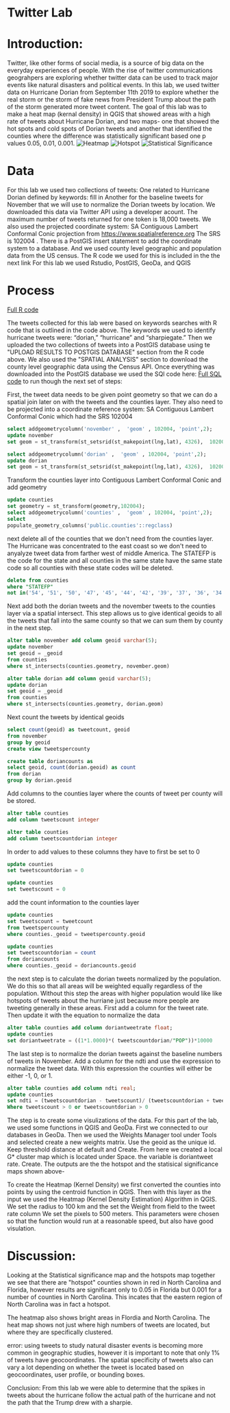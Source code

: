 
# Twitter Lab

# Introduction: 
Twitter, like other forms of social media, is a source of big data on the everyday experiences of people. With the rise of 
twitter communications geograhpers are exploring whether twitter data can be used to track major events like natural disasters and political events. In this lab, we used twitter data on Hurricane Dorian from September 11th 2019 to explore whether the real storm or the storm of fake news from President Trump about the path of the storm generated more tweet content. The goal of this lab was to make a heat map (kernal density) in QGIS that showed areas with a high rate of tweets about Hurricane Dorian, and two maps- one that showed the hot spots and cold spots of Dorian tweets and another that identified the counties where the difference was statistically significant based one p values 0.05, 0.01, 0.001. 
![Heatmap](dorianheatmap.png)
![Hotspot](countiesGetisOrdMapFrame.png)
![Statistical Significance](counties2GetisOrdMapFrame.png)

# Data 
For this lab we used two collections of tweets: 
One related to Hurricane Dorian defined by keywords: fill in 
Another for the baseline tweets for November that we will use to normalize the Dorian tweets by location.
We downloaded this data via Twitter API using a developer acount. The maximum number of tweets returned for one token is 18,000 tweets. 
We also used the projected coordinate system: SA Contiguous Lambert Conformal Conic projection from https://www.spatialreference.org The SRS is 102004 . There is a PostGIS insert statement to add the coordinate system to a database.
And we used county level geographic and population data from the US census. The R code we used for this is included in the 
the next link
For this lab we used Rstudio, PostGIS, GeoDa, and QGIS

# Process 
[Full R code](twitterForLab2.r)  
 
The tweets collected for this lab were based on keywords searches with R code that is outlined in the code above. The keywords we used to identify hurricane tweets were: “dorian,” “hurricane” and “sharpiegate.” 
Then we uploaded the two collections of tweets into a PostGIS database using te "UPLOAD RESULTS TO POSTGIS DATABASE" section from the R code above. We also used the "SPATIAL ANALYSIS" section to download the county level geographic data using the Census API. 
Once everything was downloaded into the PostGIS database we used the SQl code here: 
[Full SQL code](lab10notes.sql)
to run though the next set of steps: 

First, the tweet data needs to be given point geometry so that we can do a spatial join later on with the tweets and the counties layer. They also need to be projected into a coordinate reference system: SA Contiguous Lambert Conformal Conic which had the SRS 102004 

``` sql
select addgeometrycolumn('november' ,  'geom' , 102004, 'point',2);
update november
set geom = st_transform(st_setsrid(st_makepoint(lng,lat), 4326),  102004)

select addgeometrycolumn('dorian' ,  'geom' , 102004, 'point',2);
update dorian
set geom = st_transform(st_setsrid(st_makepoint(lng,lat), 4326),  102004)
```

Transform the counties layer into Contiguous Lambert Conformal Conic and add geometry 
``` sql
update counties 
set geometry = st_transform(geometry,102004);
select addgeometrycolumn('counties' ,  'geom' , 102004, 'point',2);
select 
populate_geometry_columns('public.counties'::regclass)
```
next delete all of the counties that we don't need from the counties layer. The Hurricane was concentrated to the east coast so we don't need to anyalyze tweet data from farther west of middle America. The STATEFP is the code for the state and all counties in the same state have the same state code so all counties with these state codes will be deleted. 
``` sql
delete from counties 
where "STATEFP"
not in('54', '51', '50', '47', '45', '44', '42', '39', '37', '36', '34', '33', '29', '28', '25', '24', '23', '22', '21', '18', '17', '13', '12', '11', '10', '09', '05', '01')
```
Next add both the dorian tweets and the november tweets to the counties layer via a spatial intersect. This step allows us to give identical geoids to all the tweets that fall into the same county so that we can sum them by county in the next step. 
``` sql
alter table november add column geoid varchar(5);
update november
set geoid = _geoid
from counties
where st_intersects(counties.geometry, november.geom)

alter table dorian add column geoid varchar(5);
update dorian
set geoid = _geoid
from counties
where st_intersects(counties.geometry, dorian.geom)
```
Next count the tweets by identical geoids 
``` sql
select count(geoid) as tweetcount, geoid
from november
group by geoid
create view tweetspercounty

create table doriancounts as 
select geoid, count(dorian.geoid) as count 
from dorian 
group by dorian.geoid
```
Add columns to the counties layer where the counts of tweet per county will be stored. 
``` sql
alter table counties
add column tweetscount integer

alter table counties
add column tweetscountdorian integer
```
In order to add values to these columns they have to first be set to 0 
``` sql 
update counties 
set tweetscountdorian = 0

update counties 
set tweetscount = 0
```
add the count information to the counties layer 
``` sql
update counties 
set tweetscount = tweetcount 
from tweetspercounty
where counties._geoid = tweetspercounty.geoid

update counties 
set tweetscountdorian = count
from doriancounts
where counties._geoid = doriancounts.geoid
```
the next step is to calculate the dorian tweets normalized by the population. We do this so that all areas will be weighted equally regardless of the population. Without this step the areas with higher population would like like hotspots of tweets about the hurriane just because more people are tweeting generally in these areas. 
First add a column for the tweet rate. Then update it with the equation to normalize the data 
``` sql
alter table counties add column doriantweetrate float; 
update counties 
set doriantweetrate = ((1*1.0000)*( tweetscountdorian/"POP"))*10000
```
The last step is to normalize the dorian tweets against the baseline numbers of tweets in November. Add a column for the ndti and use the expression to normalize the tweet data. With this expression the counties will either be either -1, 0, or 1. 
``` sql
alter table counties add column ndti real; 
update counties 
set ndti = (tweetscountdorian - tweetscount)/ (tweetscountdorian + tweetscount)
Where tweetscount > 0 or tweetscountdorian > 0 
```

The step is to create some visulizations of the data. 
For this part of the lab, we used some functions in QGIS and GeoDa. 
First we connected to our databases in GeoDa. 
Then we used the Weights Manager tool under Tools and selected create a new weights matrix. 
Use the geoid as the unique id. Keep threshold distance at default and Create. 
From here we created a local G* cluster map which is located under Space. 
the variable is doriantweet rate. Create. The outputs are the the hotspot and the statisical significance maps shown above- 

To create the Heatmap (Kernel Density) we first converted the counties into points by using the centroid function in QGIS. Then with this layer as the input we used the Heatmap (Kernel Density Estimation) Algorithm in QGIS. 
We set the radius to 100 km and the set the Weight from field to the tweet rate column 
We set the pixels to 500 meters. 
This parameters were chosen so that the function would run at a reasonable speed, but also have good visulation. 

# Discussion:
Looking at the Statistical significance map and the hotspots map together we see that there are "hotspot" counties shown in red in North Carolina and Florida, however results are significant only to 0.05 in Florida but 0.001 for a number of counties in North Carolina. This incates that the eastern region of North Carolina was in fact a hotspot.

The heatmap also shows bright areas in Flordia and North Carolina. The heat map shows not just where high numbers of tweets are located, but where they are specifically clustered. 

error: using tweets to study natural disaster events is becoming more common in geographic studies, however it is important to note that only 1% of tweets have geocoordinates. The spatial specificity of tweets also can vary a lot depending on whether the tweet is located based on geocoordinates, user profile, or bounding boxes. 

Conclusion: From this lab we were able to determine that the spikes in tweets about the hurricane follow the actual path of the hurricane and not the path that the Trump drew with a sharpie. 
